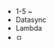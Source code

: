 - 1-5 ~ 
- Datasync
- Lambda
- ㅁ
<!--stackedit_data:
eyJoaXN0b3J5IjpbMjQ4NDgyNTQsMTY2MDAxODI2NiwtMjA4OD
c0NjYxMl19
-->